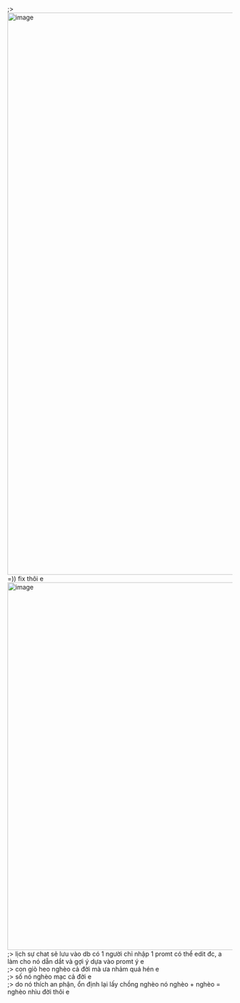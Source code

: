 ;> <img width="1815" height="1260" alt="image" src="https://github.com/user-attachments/assets/86366248-8873-43ef-881f-1b80b6c42bad" /><br>
=)) fix thôi e<br>
<img width="2267" height="824" alt="image" src="https://github.com/user-attachments/assets/2d673510-47e2-44ba-ab73-50cbfdcc3762" /><br>
;> lịch sự chat sẽ lưu vào db có 1 người chỉ nhập 1 promt có thể edit đc, a làm cho nó dẫn dắt và gợi ý dựa vào promt ý e<br>
;> con giò heo nghèo cả đời mà ưa nhảm quá hén e<br>
;> số nó nghèo mạc cả đời e<br>
;> do nó thích an phận, ổn định lại lấy chồng nghèo nó nghèo + nghèo = nghèo nhìu đời thôi e
